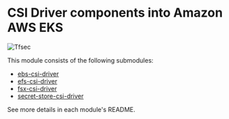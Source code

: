 # CSI Driver components into Amazon AWS EKS

![Tfsec](https://github.com/nlamirault/terraform-aws-eks-csi-driver/workflows/Tfsec/badge.svg)

This module consists of the following submodules:

- [ebs-csi-driver](https://github.com/nlamirault/terraform-aws-eks-csi-driver/tree/master/modules/ebs-csi-driver)
- [efs-csi-driver](https://github.com/nlamirault/terraform-aws-eks-csi-driver/tree/master/modules/efs-csi-driver)
- [fsx-csi-driver](https://github.com/nlamirault/terraform-aws-eks-csi-driver/tree/master/modules/fsx-csi-driver)
- [secret-store-csi-driver](https://github.com/nlamirault/terraform-aws-eks-csi-driver/tree/master/modules/secret-store-csi-driver)

See more details in each module's README.
